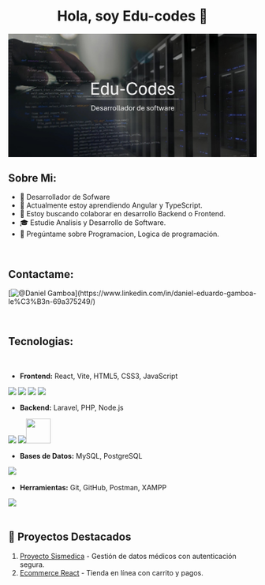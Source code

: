 <!-- ## Hola, soy Edu-codes 👋 -->

<h1 align="center">Hola, soy Edu-codes 👋</h1>

<img src="assets\banner.png" align="center" alt="Banner img" style="width: 100%; height: 30%;" >
<!--
**Edu-codes/Edu-codes** is a ✨ _special_ ✨ repository because its `README.md` (this file) appears on your GitHub profile.
-->

## Sobre Mi:

- 🔭 Desarrollador de Sofware
- 🌱 Actualmente estoy aprendiendo Angular y TypeScript.
- 👯 Estoy buscando colaborar en desarrollo Backend o Frontend.
- 🎓 Estudie Analisis y Desarrollo de Software.
- 💬 Pregúntame sobre Programacion, Logica de programación.

<br>

## Contactame:

[![@Daniel Gamboa](https://img.icons8.com/fluency/48/000000/linkedin.png "https://www.linkedin.com/in/daniel-eduardo-gamboa-le%C3%B3n-69a375249/")](https://www.linkedin.com/in/daniel-eduardo-gamboa-le%C3%B3n-69a375249/)

<br>

## Tecnologias:

<br>

- **Frontend:** React, Vite, HTML5, CSS3, JavaScript

<div>
<img src="https://img.icons8.com/color/48/000000/html-5--v1.png"/> <img src="https://img.icons8.com/color/48/000000/css3.png"/> <img src="https://img.icons8.com/color/48/000000/javascript--v1.png"/> <img src="https://img.icons8.com/office/48/000000/react.png"/> 
</div>

- **Backend:** Laravel, PHP, Node.js

<div>
<img src="https://img.icons8.com/officel/48/000000/php-logo.png"/> <img src="https://img.icons8.com/fluency/48/000000/laravel.png"/><img src="https://repository-images.githubusercontent.com/256338499/691efb00-8303-11ea-8c55-ab6bb5e2676a" style="width: 50px; height: 50px;"/>
</div>

- **Bases de Datos:** MySQL, PostgreSQL

<div>
<img src="https://img.icons8.com/color/48/000000/mysql-logo.png"/>
</div>

- **Herramientas:** Git, GitHub, Postman, XAMPP
<div>
<img src="https://img.icons8.com/color/48/000000/npm.png"/>
</div>

<br>

## 🌟 Proyectos Destacados

1. [Proyecto Sismedica](https://github.com/DanielEduardoXx/Sismedica) - Gestión de datos médicos con autenticación segura.
2. [Ecommerce React](https://github.com/DanielEduardoXx/Ecommerce) - Tienda en línea con carrito y pagos.
